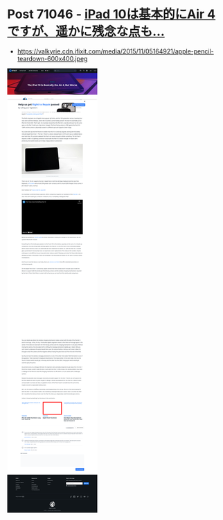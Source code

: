# Post 71046 - [iPad 10は基本的にAir 4ですが、遥かに残念な点も…](https://www.ifixit.com/News/71046/ipad-10%e3%81%af%e5%9f%ba%e6%9c%ac%e7%9a%84%e3%81%abair-4%e3%81%a7%e3%81%99%e3%81%8c%e3%80%81%e9%81%a5%e3%81%8b%e3%81%ab%e6%ae%8b%e5%bf%b5%e3%81%aa%e7%82%b9%e3%82%82)

- https://valkyrie.cdn.ifixit.com/media/2015/11/05164921/apple-pencil-teardown-600x400.jpeg

![screencap](screenshots/e8772c51-3b6a-4097-bf3a-345cc9220473.png)
